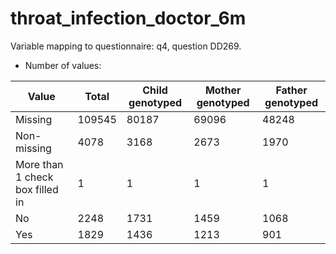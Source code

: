 # throat_infection_doctor_6m
Variable mapping to questionnaire: q4, question DD269.
- Number of values:

| Value | Total | Child genotyped | Mother genotyped | Father genotyped |
| ----- | ----- | --------------- | ---------------- | ---------------- |
| Missing | 109545 | 80187 | 69096 | 48248 |
| Non-missing | 4078 | 3168 | 2673 | 1970 |
| More than 1 check box filled in | 1 | 1 | 1 |1 |
| No | 2248 | 1731 | 1459 |1068 |
| Yes | 1829 | 1436 | 1213 |901 |



